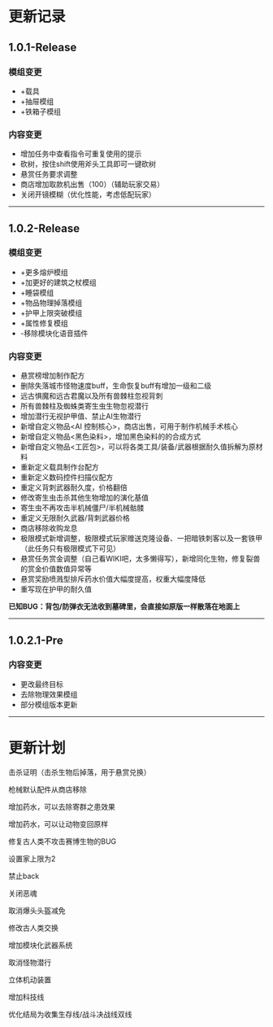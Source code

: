 # **更新记录**

## 1.0.1-Release

### 模组变更

- +载具
- +抽屉模组
- +铁箱子模组

### 内容变更

- 增加任务中查看指令可重复使用的提示
- 砍树，按住shift使用斧头工具即可一键砍树
- 悬赏任务要求调整
- 商店增加取款机出售（100）（辅助玩家交易）
- 关闭开镜模糊（优化性能，考虑低配玩家）

---

## 1.0.2-Release

### 模组变更

- +更多熔炉模组
- +加更好的建筑之杖模组
- +睡袋模组
- +物品物理掉落模组
- +护甲上限突破模组
- +属性修复模组
- -移除模块化语音插件

### 内容变更

- 悬赏榜增加制作配方
- 删除失落城市怪物速度buff，生命恢复buff有增加一级和二级
- 远古惧魔和远古君魔以及所有兽棘柱忽视背刺
- 所有兽棘柱及蜘蛛类寄生虫生物忽视潜行
- 增加潜行无视护甲值、禁止AI生物潜行
- 新增自定义物品<AI 控制核心>，商店出售，可用于制作机械手术核心
- 新增自定义物品<黑色染料>，增加黑色染料的的合成方式
- 新增自定义物品<工匠包>，可以将各类工具/装备/武器根据耐久值拆解为原材料
- 重新定义载具制作台配方
- 重新定义数码控件扫描仪配方 
- 重定义背刺武器耐久度，价格翻倍
- 修改寄生虫击杀其他生物增加的演化基值
- 寄生虫不再攻击半机械僵尸/半机械骷髅 
- 重定义无限耐久武器/背刺武器价格
- 商店移除收购龙息
- 极限模式新增调整，极限模式玩家赠送克隆设备、一把暗铁刺客以及一套铁甲（此任务只有极限模式下可见）
- 悬赏任务赏金调整（自己看WIKI吧，太多懒得写），新增同化生物，修复裂兽的赏金价值数值异常等
- 悬赏奖励喷溅型排斥药水价值大幅度提高，权重大幅度降低
- 重写现在护甲的耐久值

**已知BUG：背包/防弹衣无法收到墓碑里，会直接如原版一样散落在地面上**

---

## 1.0.2.1-Pre

### 内容变更
- 更改最终目标
- 去除物理效果模组
- 部分模组版本更新

---

# 更新计划

击杀证明（击杀生物后掉落，用于悬赏兑换）

枪械默认配件从商店移除

增加药水，可以去除寄群之患效果

增加药水，可以让动物变回原样

修复古人类不攻击赛博生物的BUG

设置家上限为2

禁止back

关闭恶魂

取消爆头头盔减免

修改古人类交换

增加模块化武器系统

取消怪物潜行

立体机动装置

增加科技线

优化结局为收集生存线/战斗决战线双线